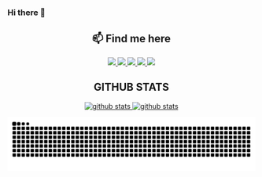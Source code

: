 ### Hi there 👋

<h2 align="center">📫 Find me here</h2>
<p align="center">
    <a title="Facebook" href="https://www.facebook.com/mehedi.890/">
        <img src="https://img.shields.io/badge/-Mehedi%20Foysal-%233b5998?style=flat-square&logo=Facebook&logoColor=ffffff" />
    </a>
    <a title="LinkedIn" href="https://www.linkedin.com/in/mehedifoysal8/">
        <img src="https://img.shields.io/badge/-Mehedi%20Foysal-%230e76a8?style=flat-square&logo=Linkedin&logoColor=ffffff" />
    </a>
    <a title="Instagram" href="https://www.instagram.com/mehedi_foysal/">
        <img src="https://img.shields.io/badge/-Mehedi%20Foysal-%233f729b?style=flat-square&logo=instagram&logoColor=ffffff" />
    </a>
    <a title="Twitter" href="https://twitter.com/mehedifoysal15">
        <img src="https://img.shields.io/badge/-Mehedi%20Foysal-%2300acee?style=flat-square&logo=twitter&logoColor=ffffff" />
    </a>
    <a title="Gitlab" href="https://gitlab.com/mehedifoysal8">
        <img src="https://img.shields.io/badge/-Mehedi%20Foysal-%231a3f8b?style=flat-square&logo=gitlab&logoColor=#1a3f8b&logoColor=ffffff" />
    </a>

</p>

<h2 align="center"> GITHUB STATS </h2>
<div align="center">
    <a href="https://github.com/mehedifoysal" >
        <img height="150em" title="github stats" src="https://github-readme-stats.vercel.app/api?username=mehedifoysal&show_icons=true&theme=tokyonight&include_all_commits=true&count_private=true"/>
        <img height="150em" title="github stats" src="https://github-readme-stats.vercel.app/api/top-langs/?username=mehedifoysal&layout=compact&langs_count=7&theme=tokyonight"/>
</div>

![github contribution grid snake animation](https://raw.githubusercontent.com/mehedifoysal/mehedifoysal/output/github-contribution-grid-snake.svg#gh-light-mode-only)


<!--
**mehedifoysal/mehedifoysal** is a ✨ _special_ ✨ repository because its `README.md` (this file) appears on your GitHub profile.

Here are some ideas to get you started:

- 🔭 I’m currently working on ...
- 🌱 I’m currently learning ...
- 👯 I’m looking to collaborate on ...
- 🤔 I’m looking for help with ...
- 💬 Ask me about ...
- 📫 How to reach me: ...
- 😄 Pronouns: ...
- ⚡ Fun fact: ...
-->
